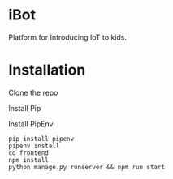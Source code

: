 # iBot
Platform for Introducing IoT to kids.

# Installation
Clone the repo

Install Pip

Install PipEnv

```
pip install pipenv
pipenv install
cd frontend
npm install
python manage.py runserver && npm run start
```


